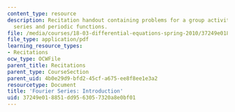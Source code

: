 ```yaml
---
content_type: resource
description: Recitation handout containing problems for a group activity on Fourier
  series and periodic functions.
file: /media/courses/18-03-differential-equations-spring-2010/37249e018851dd9563057320a8e0bf01_MIT18_03S10_rec_13.pdf
file_type: application/pdf
learning_resource_types:
- Recitations
ocw_type: OCWFile
parent_title: Recitations
parent_type: CourseSection
parent_uid: 4b0e29d9-bfd2-45cf-a675-ee8f8ee1e3a2
resourcetype: Document
title: 'Fourier Series: Introduction'
uid: 37249e01-8851-dd95-6305-7320a8e0bf01
---
```

